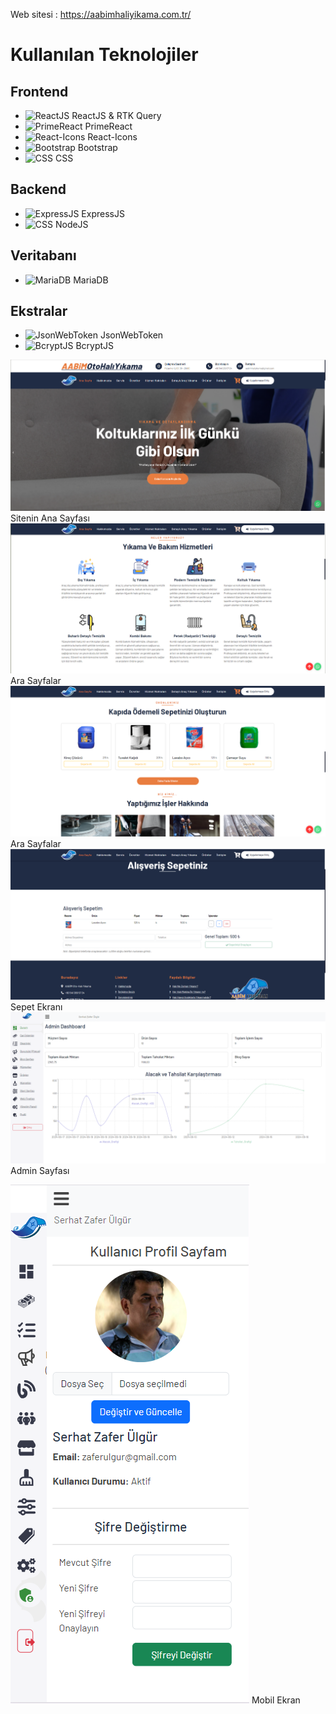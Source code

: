 Web sitesi : https://aabimhaliyikama.com.tr/

# Kullanılan Teknolojiler

## Frontend
- <img src="https://encrypted-tbn0.gstatic.com/images?q=tbn:ANd9GcQcR5U16C8yXgBpl7-Bc7Itjx3_LRl425zINA&s" alt="ReactJS" height="30"> ReactJS & RTK Query
- <img src="https://camo.githubusercontent.com/f7b1536164c640fbe8eb695ccac71e48c3040a7832023e46496d433c3628d341/68747470733a2f2f7777772e7072696d6566616365732e6f72672f77702d636f6e74656e742f75706c6f6164732f323031372f30392f7072696d6572656163742d7472616e73706172656e742d3235302e706e67" alt="PrimeReact" height="30"> PrimeReact
- <img src="https://raw.githubusercontent.com/react-icons/react-icons/master/react-icons.svg" alt="React-Icons" height="30"> React-Icons
- <img src="https://upload.wikimedia.org/wikipedia/commons/thumb/b/b2/Bootstrap_logo.svg/640px-Bootstrap_logo.svg.png" alt="Bootstrap" height="30"> Bootstrap
- <img src="https://upload.wikimedia.org/wikipedia/commons/d/d5/CSS3_logo_and_wordmark.svg" alt="CSS" height="30"> CSS

## Backend
- <img src="https://ajeetchaulagain.com/static/7cb4af597964b0911fe71cb2f8148d64/87351/express-js.png" alt="ExpressJS" height="30"> ExpressJS
- <img src="https://images.g2crowd.com/uploads/product/image/large_detail/large_detail_f0b606abb6d19089febc9faeeba5bc05/nodejs-development-services.png" alt="CSS" height="30"> NodeJS

## Veritabanı
- <img src="https://d1.awsstatic.com/logos/partners/MariaDB_Logo.d8a208f0a889a8f0f0551b8391a065ea79c54f3a.png" alt="MariaDB" height="30"> MariaDB

## Ekstralar
- <img src="https://media.licdn.com/dms/image/D4D12AQFIP1Sz-eHRjg/article-cover_image-shrink_720_1280/0/1684876475366?e=2147483647&v=beta&t=0yrmkNwfutQLUDgkCOjX_ktg9ge4o_RjVlRxj5aNuvY" alt="JsonWebToken" height="30"> JsonWebToken
- <img src="https://www.springboot.ch/tools/crypt/bcrypt/bcrypt.png" alt="BcryptJS" height="30"> BcryptJS

![Ana Sayfa](main.png)
Sitenin Ana Sayfası
![Ara Sayfalar](content1.png)
Ara Sayfalar
![Ara Sayfalar](content2.png)
Ara Sayfalar
![Sepet Ekranı](sepet.png)
Sepet Ekranı
![Admin Sayfası](admin_page.png)
Admin Sayfası

![Mobil Ekran](mobil.png)
Mobil Ekran
